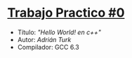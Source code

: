 # <ins>Trabajo Practico \#0</ins>

- Título: *"Hello World! en c++"*
- Autor: *Adrián Turk*
- Compilador: GCC 6.3
